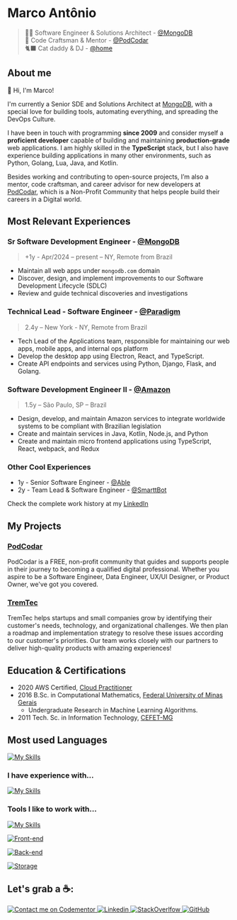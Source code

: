 # Marco Antônio

> 👨‍💻 Software Engineer & Solutions Architect - [@MongoDB](https://mongodb.com) <br>
> 🎨 Code Craftsman & Mentor - [@PodCodar](https://podcodar.org) <br>
> 🐈‍⬛ Cat daddy & DJ - [@home](127.0.0.1)

## About me

👋 Hi, I'm Marco! 

I'm currently a Senior SDE and Solutions Architect at [MongoDB](https://mongodb.com), with a special love for building tools, automating everything, and spreading the DevOps Culture. 

I have been in touch with programming **since 2009** and consider myself a **proficient developer** capable of building and maintaining **production-grade** web applications. I am highly skilled in the **TypeScript** stack, but I also have experience building applications in many other environments, such as Python, Golang, Lua, Java, and Kotlin.

Besides working and contributing to open-source projects, I’m also a mentor, code craftsman, and career advisor for new developers at [PodCodar](https://podcodar.com), which is a Non-Profit Community that helps people build their careers in a Digital world.

## Most Relevant Experiences

### Sr Software Development Engineer - [@MongoDB](https://mongodb.com)

> +1y - Apr/2024 – present – NY, Remote from Brazil

- Maintain all web apps under `mongodb.com` domain
- Discover, design, and implement improvements to our Software Development Lifecycle (SDLC)
- Review and guide technical discoveries and investigations

### Technical Lead - Software Engineer - [@Paradigm](https://paradigm.co)

> 2.4y – New York - NY, Remote from Brazil

- Tech Lead of the Applications team, responsible for maintaining our web apps, mobile apps, and internal ops platform
- Develop the desktop app using Electron, React, and TypeScript.
- Create API endpoints and services using Python, Django, Flask, and Golang.

### Software Development Engineer II - [@Amazon](https://amazon.com)

> 1.5y – São Paulo, SP – Brazil

- Design, develop, and maintain Amazon services to integrate worldwide systems to be compliant with Brazilian legislation
- Create and maintain services in Java, Kotlin, Node.js, and Python
- Create and maintain micro frontend applications using TypeScript, React, webpack, and Redux

### Other Cool Experiences

- 1y - Senior Software Engineer - [@Able](https://able.co)
- 2y - Team Lead & Software Engineer - [@SmarttBot](https://smarttbot.com)

Check the complete work history at my [LinkedIn](https://linkedin.com/in/masouzajunior)

## My Projects

### [PodCodar](https://podcodar.com)

PodCodar is a FREE, non-profit community that guides and supports people in their journey to becoming a qualified digital professional. Whether you aspire to be a Software Engineer, Data Engineer, UX/UI Designer, or Product Owner, we've got you covered.

### [TremTec](https://tremtec.com)

TremTec helps startups and small companies grow by identifying their customer's needs, technology, and organizational challenges. We then plan a roadmap and implementation strategy to resolve these issues according to our customer's priorities. Our team works closely with our partners to deliver high-quality products with amazing experiences!

## Education & Certifications

- 2020 AWS Certified, [Cloud Practitioner](https://www.credly.com/badges/3e20fa2f-07c9-40aa-b486-9fbdaaef40fb?source=linked_in_profile)
- 2016 B.Sc. in Computational Mathematics, [Federal University of Minas Gerais](https://ufmg.br/)
  - Undergraduate Research in Machine Learning Algorithms.
- 2011 Tech. Sc. in Information Technology, [CEFET-MG](https://www.cefetmg.br/)

## Most used Languages

[![My Skills](https://skillicons.dev/icons?i=go,ts,js,py,lua)]()

### I have experience with...

[![My Skills](https://skillicons.dev/icons?i=rust,c,java,kotlin)]()

### Tools I like to work with...

[![My Skills](https://skillicons.dev/icons?i=linux,git,github,neovim,bash)]()

[![Front-end](https://skillicons.dev/icons?i=react,next,tailwind,jest,selenium)]()

[![Back-end](https://skillicons.dev/icons?i=deno,nodejs,nest,aws,terraform,ansible,docker,kubernetes)]()

[![Storage](https://skillicons.dev/icons?i=postgres,dynamodb,kafka,redis,mongo,elasticsearch)]()

## Let's grab a ☕️:

<p class="flex gap-2">
  <a href="https://www.codementor.io/@masjr?refer=badge">
    <img src="https://www.codementor.io/m-badges/masjr/im-a-cm-b.svg" title="Contact me on Codementor" />
  </a>

  <a href="https://linkedin.com/in/masouzajunior">
    <img src="https://skillicons.dev/icons?i=linkedin" title="Linkedin" />
  </a>

  <a href="https://stackoverflow.com/users/7988674/marco-ant%c3%b4nio">
    <img src="https://skillicons.dev/icons?i=stackoverflow" title="StackOverlfow" />
  </a>
  
  <a href="https://github.com/marco-souza">
    <img src="https://skillicons.dev/icons?i=github" title="GitHub" />
  </a>
</p>

